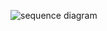 ![sequence diagram](http://www.plantuml.com/plantuml/png/SoWkIImgAStDuU9AJYrIo4ZDoS_SlKB9IJ1KYGZ9KiX9NId9KFd8ISpCIWzFYqj9_KfG00oObOevhY8h5mIwG1J4gGZT22X3vBoWCJC0)
